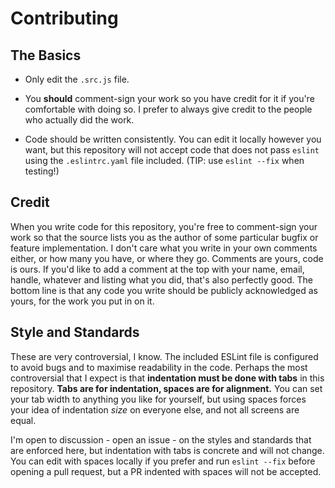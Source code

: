 # Contributing

## The Basics

- Only edit the `.src.js` file.

- You **should** comment-sign your work so you have credit for it if you're comfortable with doing so. I prefer to always give credit to the people who actually did the work.

- Code should be written consistently. You can edit it locally however you want, but this repository will not accept code that does not pass `eslint` using the `.eslintrc.yaml` file included. (TIP: use `eslint --fix` when testing!)

## Credit

When you write code for this repository, you're free to comment-sign your work so that the source lists you as the author of some particular bugfix or feature implementation. I don't care what you write in your own comments either, or how many you have, or where they go. Comments are yours, code is ours. If you'd like to add a comment at the top with your name, email, handle, whatever and listing what you did, that's also perfectly good. The bottom line is that any code you write should be publicly acknowledged as yours, for the work you put in on it.

## Style and Standards

These are very controversial, I know. The included ESLint file is configured to avoid bugs and to maximise readability in the code. Perhaps the most controversial that I expect is that **indentation must be done with tabs** in this repository. **Tabs are for indentation, spaces are for alignment.** You can set your tab width to anything you like for yourself, but using spaces forces your idea of indentation _size_ on everyone else, and not all screens are equal.

I'm open to discussion - open an issue - on the styles and standards that are enforced here, but indentation with tabs is concrete and will not change. You can edit with spaces locally if you prefer and run `eslint --fix` before opening a pull request, but a PR indented with spaces will not be accepted.

